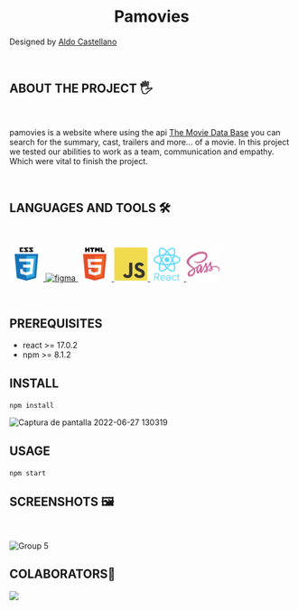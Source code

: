 
<h1 align="center">Pamovies</h1> 

Designed by [Aldo Castellano](https://www.linkedin.com/in/aldo-castellano/ "Aldo Castellano")




<br>

## ABOUT THE PROJECT 🖐️
<br>

pamovies is a website where using the api <a src=""></a>[The Movie Data Base](https://www.themoviedb.org/documentation/api/ "The Movie Data Base") you can search for the summary, cast, trailers and more... of a movie. In this project we tested our abilities to work as a team, communication and empathy. Which were vital to finish the project.

<br>

## LANGUAGES AND TOOLS 🛠️
<br>
<p align="left" > <a href="https://www.w3schools.com/css/" target="_blank" rel="noreferrer"> <img src="https://raw.githubusercontent.com/devicons/devicon/master/icons/css3/css3-original-wordmark.svg" alt="css3" width="60" height="60"/> </a> <a href="https://www.figma.com/" target="_blank" rel="noreferrer"> <img src="https://www.vectorlogo.zone/logos/figma/figma-icon.svg" alt="figma" width="60" height="60"/> </a> <a href="https://www.w3.org/html/" target="_blank" rel="noreferrer"> <img src="https://raw.githubusercontent.com/devicons/devicon/master/icons/html5/html5-original-wordmark.svg" alt="html5" width="60" height="60"/> </a> <a href="https://developer.mozilla.org/en-US/docs/Web/JavaScript" target="_blank" rel="noreferrer"> <img src="https://raw.githubusercontent.com/devicons/devicon/master/icons/javascript/javascript-original.svg" alt="javascript" width="60" height="60" /> </a> <a href="https://reactjs.org/" target="_blank" rel="noreferrer"> <img src="https://raw.githubusercontent.com/devicons/devicon/master/icons/react/react-original-wordmark.svg" alt="react" width="60" height="60"/> </a> <a href="https://sass-lang.com" target="_blank" rel="noreferrer"> <img src="https://raw.githubusercontent.com/devicons/devicon/master/icons/sass/sass-original.svg" alt="sass" width="60" height="60"/> </a> </p>
<br>

## PREREQUISITES 


- react >= 17.0.2
- npm >= 8.1.2


## INSTALL


` npm install `

![Captura de pantalla 2022-06-27 130319](https://user-images.githubusercontent.com/92597205/175927235-5f4776a2-58b8-4a6a-b737-64887a4da13c.png)


## USAGE 


`npm start`





## SCREENSHOTS 🖼️

<br>

![Group 5](https://user-images.githubusercontent.com/92597205/175949418-946144fc-961a-42a9-ae32-b8a19a72f2f7.jpg)


## COLABORATORS🤝

<a href="https://github.com/aldo-castellano/PAMovies/graphs/contributors">
  <img src="https://contrib.rocks/image?repo=aldo-castellano/PAMovies" />
</a>




